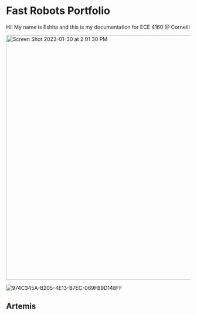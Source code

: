 # Fast Robots Portfolio

Hi! My name is Eshita and this is my documentation for ECE 4160 @ Cornell!

<img width="668" alt="Screen Shot 2023-01-30 at 2 01 30 PM" src="https://user-images.githubusercontent.com/19964130/215570235-ebd76f20-e058-4658-94be-0459b7bc0f18.png">

![974C345A-B205-4E13-B7EC-069FB9D148FF](https://user-images.githubusercontent.com/19964130/215570840-02258ea1-67e4-460c-b771-246d3df38558.JPG)

## Artemis
